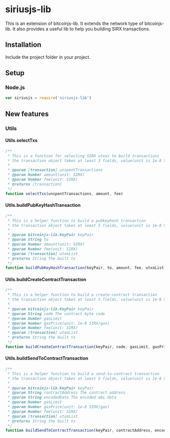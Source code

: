 # siriusjs-lib

This is an extension of bitcoinjs-lib.
It extends the network type of bitcoinjs-lib.
It also provides a useful lib to help you building SIRX transactions.

## Installation

Include the project folder in your project.

## Setup

### Node.js

``` javascript
var siriusjs = require('siriusjs-lib')
```

## New features

### Utils

#### Utils.selectTxs

```javascript
/**
 * This is a function for selecting SIRX utxos to build transactions
 * the transaction object takes at least 3 fields, value(unit is 1e-8 SIRX) , confirmations and isStake
 *
 * @param [transaction] unspentTransactions
 * @param Number amount(unit: SIRX)
 * @param Number fee(unit: SIRX)
 * @returns [transaction]
 */
function selectTxs(unspentTransactions, amount, fee)
```

#### Utils.buildPubKeyHashTransaction

```javascript
/**
 * This is a helper function to build a pubkeyhash transaction
 * the transaction object takes at least 5 fields, value(unit is 1e-8 SIRX), confirmations, isStake, hash and pos
 *
 * @param bitcoinjs-lib.KeyPair keyPair
 * @param String to
 * @param Number amount(unit: SIRX)
 * @param Number fee(unit: SIRX)
 * @param [transaction] utxoList
 * @returns String the built tx
 */
function buildPubKeyHashTransaction(keyPair, to, amount, fee, utxoList)
```

#### Utils.buildCreateContractTransaction

```javascript
/**
 * This is a helper function to build a create-contract transaction
 * the transaction object takes at least 5 fields, value(unit is 1e-8 SIRX), confirmations, isStake, hash and pos
 *
 * @param bitcoinjs-lib.KeyPair keyPair
 * @param String code The contract byte code
 * @param Number gasLimit
 * @param Number gasPrice(unit: 1e-8 SIRX/gas)
 * @param Number fee(unit: SIRX)
 * @param [transaction] utxoList
 * @returns String the built tx
 */
function buildCreateContractTransaction(keyPair, code, gasLimit, gasPrice, fee, utxoList)
```

#### Utils.buildSendToContractTransaction

```javascript
/**
 * This is a helper function to build a send-to-contract transaction
 * the transaction object takes at least 5 fields, value(unit is 1e-8 SIRX), confirmations, isStake, hash and pos
 *
 * @param bitcoinjs-lib.KeyPair keyPair
 * @param String contractAddress The contract address
 * @param String encodedData The encoded abi data
 * @param Number gasLimit
 * @param Number gasPrice(unit: 1e-8 SIRX/gas)
 * @param Number fee(unit: SIRX)
 * @param [transaction] utxoList
 * @returns String the built tx
 */
function buildSendToContractTransaction(keyPair, contractAddress, encodedData, gasLimit, gasPrice, fee, utxoList)
```